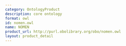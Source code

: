 ```yaml
---
category: OntologyProduct
description: core ontology
format: owl
id: nomen.owl
name: NOMEN
product_url: http://purl.obolibrary.org/obo/nomen.owl
layout: product_detail
---
```

